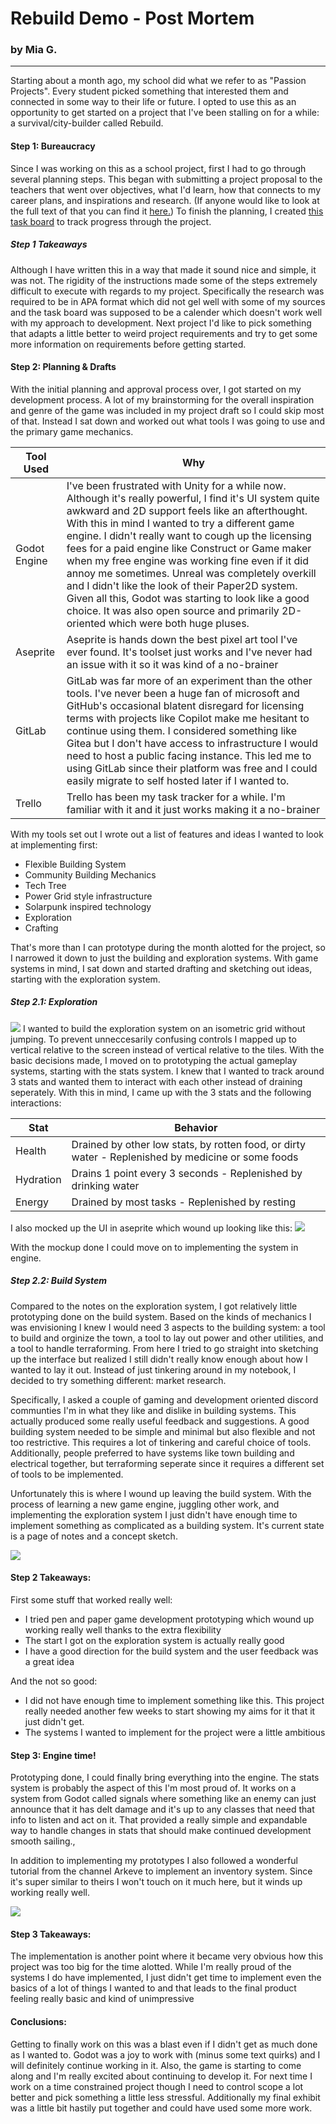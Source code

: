# Rebuild Demo - Post Mortem
### by Mia G.

<hr>

Starting about a month ago, my school did what we refer to as "Passion Projects". Every student picked something that interested them and connected in some way to their life or future. I opted to use this as an opportunity to get started on a project that I've been stalling on for a while: a survival/city-builder called Rebuild.


#### Step 1: Bureaucracy
Since I was working on this as a school project, first I had to go through several planning steps. This began with submitting a project proposal to the teachers that went over objectives, what I'd learn, how that connects to my career plans, and inspirations and research. (If anyone would like to look at the full text of that you can find it [here.](mialikestech.dev/blog/files/project-proposal.md)) To finish the planning, I created [this task board](https://trello.com/b/lQRPMud6/rebuild) to track progress through the project.

##### Step 1 Takeaways
Although I have written this in a way that made it sound nice and simple, it was not. The rigidity of the instructions made some of the steps extremely difficult to execute with regards to my project. Specifically the research was required to be in APA format which did not gel well with some of my sources and the task board was supposed to be a calender which doesn't work well with my approach to development. Next project I'd like to pick something that adapts a little better to weird project requirements and try to get some more information on requirements before getting started.

#### Step 2: Planning & Drafts
With the initial planning and approval process over, I got started on my development process. A lot of my brainstorming for the overall inspiration and genre of the game was included in my project draft so I could skip most of that. Instead I sat down and worked out what tools I was going to use and the primary game mechanics.

|Tool Used|Why|
|--------|---|
|Godot Engine|I've been frustrated with Unity for a while now. Although it's really powerful, I find it's UI system quite awkward and 2D support feels like an afterthought. With this in mind I wanted to try a different game engine. I didn't really want to cough up the licensing fees for a paid engine like Construct or Game maker when my free engine was working fine even if it did annoy me sometimes. Unreal was completely overkill and I didn't like the look of their Paper2D system. Given all this, Godot was starting to look like a good choice. It was also open source and primarily 2D-oriented which were both huge pluses.|
|Aseprite|Aseprite is hands down the best pixel art tool I've ever found. It's toolset just works and I've never had an issue with it so it was kind of a no-brainer|
|GitLab|GitLab was far more of an experiment than the other tools. I've never been a huge fan of microsoft and GitHub's occasional blatent disregard for licensing terms with projects like Copilot make me hesitant to continue using them. I considered something like Gitea but I don't have access to infrastructure I would need to host a public facing instance. This led me to using GitLab since their platform was free and I could easily migrate to self hosted later if I wanted to.|
|Trello|Trello has been my task tracker for a while. I'm familiar with it and it just works making it a no-brainer|

With my tools set out I wrote out a list of features and ideas I wanted to look at implementing first:
- Flexible Building System
- Community Building Mechanics
- Tech Tree
- Power Grid style infrastructure
- Solarpunk inspired technology
- Exploration
- Crafting

That's more than I can prototype during the month alotted for the project, so I narrowed it down to just the building and exploration systems. With game systems in mind, I sat down and started drafting and sketching out ideas, starting with the exploration system.

##### Step 2.1: Exploration
![](mialikestech.dev/blog/files/ExplorationNotes.jpg)
I wanted to build the exploration system on an isometric grid without jumping. To prevent unneccesarily confusing controls I mapped up to vertical relative to the screen instead of vertical relative to the tiles. With the basic decisions made, I moved on to prototyping the actual gameplay systems, starting with the stats system. I knew that I wanted to track around 3 stats and wanted them to interact with each other instead of draining seperately. With this in mind, I came up with the 3 stats and the following interactions:

|Stat|Behavior|
|---|-----|
|Health|Drained by other low stats, by rotten food, or dirty water - Replenished by medicine or some foods|
|Hydration|Drains 1 point every 3 seconds - Replenished by drinking water|
|Energy|Drained by most tasks - Replenished by resting|

I also mocked up the UI in aseprite which wound up looking like this:
![](mialikestech.dev/blog/files/ExploreMode.png)

With the mockup done I could move on to implementing the system in engine.

##### Step 2.2: Build System
Compared to the notes on the exploration system, I got relatively little prototyping done on the build system. Based on the kinds of mechanics I was envisioning I knew I would need 3 aspects to the building system: a tool to build and orginize the town, a tool to lay out power and other utilities, and a tool to handle terraforming. From here I tried to go straight into sketching up the interface but realized I still didn't really know enough about how I wanted to lay it out. Instead of just tinkering around in my notebook, I decided to try something different: market research.

Specifically, I asked a couple of gaming and development oriented discord communties I'm in what they like and dislike in building systems. This actually produced some really useful feedback and suggestions. A good building system needed to be simple and minimal but also flexible and not too restrictive. This requires a lot of tinkering and careful choice of tools. Additionally, people preferred to have systems like town building and electrical together, but terraforming seperate since it requires a different set of tools to be implemented.

Unfortunately this is where I wound up leaving the build system. With the process of learning a new game engine, juggling other work, and implementing the exploration system I just didn't have enough time to implement something as complicated as a building system. It's current state is a page of notes and a concept sketch.

![](mialikestech.dev/blog/files/BuildingNotes.jpg)

#### Step 2 Takeaways:
First some stuff that worked really well: 
- I tried pen and paper game development prototyping which wound up working really well thanks to the extra flexibility
- The start I got on the exploration system is actually really good
- I have a good direction for the build system and the user feedback was a great idea

And the not so good:
- I did not have enough time to implement something like this. This project really needed another few weeks to start showing my aims for it that it just didn't get.
- The systems I wanted to implement for the project were a little ambitious

#### Step 3: Engine time!
Prototyping done, I could finally bring everything into the engine. The stats system is probably the aspect of this I'm most proud of. It works on a system from Godot called signals where something like an enemy can just announce that it has delt damage and it's up to any classes that need that info to listen and act on it. That provided a really simple and expandable way to handle changes in stats that should make continued development smooth sailing.,

In addition to implementing my prototypes I also followed a wonderful tutorial from the channel Arkeve to implement an inventory system. Since it's super similar to theirs I won't touch on it much here, but it winds up working really well.

![](mialikestech.dev/blog/files/Inventory.png)

#### Step 3 Takeaways:
The implementation is another point where it became very obvious how this project was too big for the time alotted. While I'm really proud of the systems I do have implemented, I just didn't get time to implement even the basics of a lot of things I wanted to and that leads to the final product feeling really basic and kind of unimpressive

#### Conclusions:
Getting to finally work on this was a blast even if I didn't get as much done as I wanted to. Godot was a joy to work with (minus some text quirks) and I will definitely continue working in it. Also, the game is starting to come along and I'm really excited about continuing to develop it. For next time I work on a time constrained project though I need to control scope a lot better and pick something a little less stressful. Additionally my final exhibit was a little bit hastily put together and could have used some more work.

